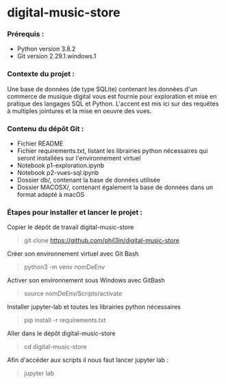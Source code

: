 # digital-music-store

### Prérequis :

* Python version 3.8.2
* Git version 2.29.1.windows.1

### Contexte du projet :

Une base de données (de type SQLite) contenant les données d'un commerce de musique digital vous est fournie pour exploration et mise en pratique des langages SQL et Python. L'accent est mis ici sur des requêtes à multiples jointures et la mise en oeuvre des vues.

### Contenu du dépôt Git :

* Fichier README
* Fichier requirements.txt, listant les librairies python nécessaires qui seront installées sur l'environnement virtuel
* Notebook p1-exploration.ipynb
* Notebook p2-vues-sql.ipynb
* Dossier db/, contenant la base de données utilisée
* Dossier MACOSX/, contenant également la base de données dans un format adapté à macOS

### Étapes pour installer et lancer le projet : 

Copier le dépôt de travail digital-music-store
> git clone https://github.com/phil3in/digital-music-store

Créer son environnement virtuel avec Git Bash
> python3 -m venv nomDeEnv

Activer son environnement sous Windows avec GitBash
> source nomDeEnv/Scripts/activate

Installer jupyter-lab et toutes les librairies python nécessaires
> pip install -r requirements.txt

Aller dans le dépôt digital-music-store
> cd digital-music-store

Afin d'accéder aux scripts il nous faut lancer jupyter lab : 
> jupyter lab